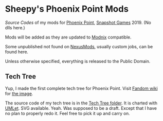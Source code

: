 # Sheepy's Phoenix Point Mods

*Source Codes* of my mods for [Phoenix Point](https://phoenixpoint.info/), [Snapshot Games](http://www.snapshotgames.com/) 2019.
(No dlls here.)

Mods will be added as they are updated to [Modnix](https://github.com/Sheep-y/Modnix) compatible.

Some unpublished not found on [NexusMods](https://www.nexusmods.com/phoenixpoint/mods/?BH=1), usually custom jobs, can be found here.

Unless otherwise specified, everything is released to the Public Domain.

## Tech Tree

Yup, I made the first complete tech tree for Phoenix Point.
Visit [Fandom wiki](https://phoenixpoint.fandom.com/) for [the image](https://phoenixpoint.fandom.com/wiki/File:Sheepy_Tech_Tree.gif).

The source code of my tech tree is in the [Tech Tree folder](https://github.com/Sheep-y/PhoenixPt-Mods/tree/master/TechTree).
It is charted with [UMLet](https://www.umlet.com/). SVG available.
Yeah.
Was supposed to be a draft.
Except that I have no plan to properly redo it.
Feel free to pick it up and carry on.